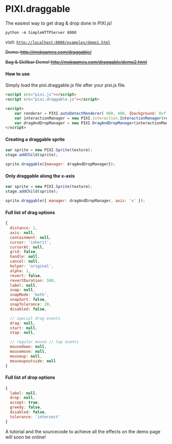 PIXI.draggable
==============

The easiest way to get drag &amp; drop done in PIXI.js!

```
python -m SimpleHTTPServer 8000
```
visit: [`http://localhost:8000/examples/demo1.html`](http://localhost:8000/examples/demo1.html)

~~Demo: http://mokgames.com/draggable/~~

~~Bag & Skillbar Demo! http://mokgames.com/draggable/demo2.html~~

#### How to use ####
Simply load the pixi.draggable.js file after your pixi.js file.
```html
<script src="pixi.js"></script>
<script src="pixi.draggable.js"></script>

<script>
    var renderer = PIXI.autoDetectRenderer( 960, 400, {background: 0xffffff} );
    var interactionManager = new PIXI.interaction.InteractionManager(renderer, {});
    var dragAndDropManager = new PIXI.DragAndDropManager(interactionManager);
</script>
```

#### Creating a draggable sprite ####

```javascript
var sprite = new PIXI.Sprite(texture);
stage.addChild(sprite);

sprite.draggable({manager: dragAndDropManager});
```

#### Only draggable along the x-axis ####

```javascript
var sprite = new PIXI.Sprite(texture);
stage.addChild(sprite);

sprite.draggable({ manager: dragAndDropManager, axis: 'x' });
```

#### Full list of drag options ####

```javascript
{
  distance: 1,
  axis: null,
  containment: null,
  cursor: 'inherit',
  cursorAt: null,
  grid: false,
  handle: null,
  cancel: null,
  helper: 'original',
  alpha: 1,
  revert: false,
  revertDuration: 500,
  label: null,
  snap: null,
  snapMode: 'both',
  snapSort: false,
  snapTolerance: 20,
  disabled: false,

  // special drag events
  drag: null,
  start: null,
  stop: null,

  // regular mouse // tap events
  mousedown: null,
  mousemove: null,
  mouseup: null,
  mouseupoutside: null
}
```

#### Full list of drop options ####

```javascript
{
  label: null,
  drop: null,
  accept: true,
  greedy: false,
  disabled: false,
  tolerance: 'intersect'
}
```

A tutorial and the sourcecode to achieve all the effects on the demo page will soon be online!
